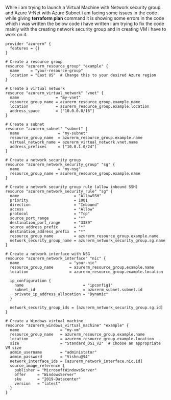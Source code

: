 While i am trying to launch a Virtual Machine with Network security group and Azure V-Net with Azure Subnet i am facing some issues in the code while giving **terraform plan** command it is showing some errors in the code which i was written the below code i have written i am trying to fix the code mainly with the creating network security group and in creating VM i have to work on it.


    provider "azurerm" {
      features = {}
    }

	# Create a resource group
	resource "azurerm_resource_group" "example" {
	  name     = "your-resource-group"
	  location = "East US"  # Change this to your desired Azure region
	}

	# Create a virtual network
	resource "azurerm_virtual_network" "vnet" {
	  name                = "my-vnet"
	  resource_group_name = azurerm_resource_group.example.name
	  location            = azurerm_resource_group.example.location
	  address_space       = ["10.0.0.0/16"]
	}
	
	# Create a subnet
	resource "azurerm_subnet" "subnet" {
	  name                 = "my-subnet"
	  resource_group_name  = azurerm_resource_group.example.name
	  virtual_network_name = azurerm_virtual_network.vnet.name
	  address_prefixes     = ["10.0.1.0/24"]
	}
	
	# Create a network security group
	resource "azurerm_network_security_group" "sg" {
	  name                 = "my-nsg"
	  resource_group_name = azurerm_resource_group.example.name
	}
	
	# Create a network security group rule (allow inbound SSH)
	resource "azurerm_network_security_rule" "sg" {
	  name                        = "AllowSSH"
	  priority                    = 1001
	  direction                   = "Inbound"
	  access                      = "Allow"
	  protocol                    = "Tcp"
	  source_port_range           = "*"
	  destination_port_range      = "3389"
	  source_address_prefix       = "*"
	  destination_address_prefix  = "*"
	  resource_group_name         = azurerm_resource_group.example.name
	  network_security_group_name = azurerm_network_security_group.sg.name
	}
	
	# Create a network interface with NSG
	resource "azurerm_network_interface" "nic" {
	  name                      = "your-nic"
	  resource_group_name       = azurerm_resource_group.example.name
	  location                  = azurerm_resource_group.example.location
	
	  ip_configuration {
	    name                          = "ipconfig1"
	    subnet_id                     = azurerm_subnet.subnet.id
	    private_ip_address_allocation = "Dynamic"
	  }
	
	  network_security_group_ids = [azurerm_network_security_group.sg.id]
	}
	
	# Create a Windows virtual machine
	resource "azurerm_windows_virtual_machine" "example" {
	  name                  = "my-vm"
	  resource_group_name   = azurerm_resource_group.example.name
	  location              = azurerm_resource_group.example.location
	  size                  = "Standard_DS1_v2"  # Choose an appropriate VM size
	  admin_username        = "administator"
	  admin_password        = "Vishnu@94"
	  network_interface_ids = [azurerm_network_interface.nic.id]
	  source_image_reference {
	    publisher = "MicrosoftWindowsServer"
	    offer     = "WindowsServer"
	    sku       = "2019-Datacenter"
	    version   = "latest"
	  }
	}